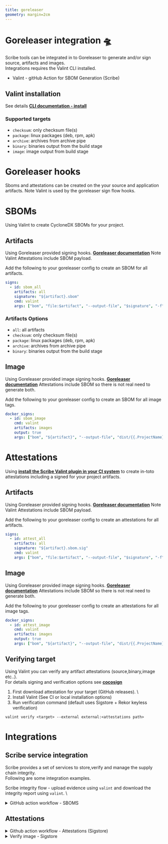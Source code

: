 ```yaml
---
title: goreleaser
geometry: margin=2cm
---
```

# Goreleaser integration 🛸
Scribe tools can be integrated in to Goreleaser to generate and/or sign source,
artifacts and images. \
Integrations requires the Valint CLI installed.
* Valint - gitHub Action for SBOM Generation (Scribe) 

## Valint installation
See details **[CLI documentation - install ](../cli/valint/docs/installation)**

### Supported targets
* `checksum`: only checksum file(s)
* `package`:  linux packages (deb, rpm, apk)
* `archive`:  archives from archive pipe
* `binary`:   binaries output from the build stage
* `image`: image output from build stage

# Goreleaser hooks
Sboms and attestations can be created on the your source and application artifacts.
Note Valint is used by the goreleaser sign flow hooks.

# SBOMs
Using Valint to create CycloneDX SBOMs for your project.

## Artifacts
Using Goreleaser provided signing hooks.
**[Goreleaser documentation](https://goreleaser.com/customization/sign/)**
Note Valint Attestations include SBOM payload.

Add the following to your goreleaser config to create an SBOM for all artifacts.
```YAML
signs:
  - id: sbom_all
    artifacts: all
    signature: "${artifact}.sbom"
    cmd: valint
    args: ["bom", "file:$artifact", "--output-file", "$signature", "-f"]
```

### Artifacts Options
* `all`: all artifacts
* `checksum`: only checksum file(s)
* `package`:  linux packages (deb, rpm, apk)
* `archive`:  archives from archive pipe
* `binary`:   binaries output from the build stage


## Image
Using Goreleaser provided image signing hooks.
**[Goreleaser documentation](https://goreleaser.com/customization/docker_sign/)**
Attestations include SBOM so there is not real need to generate both.

Add the following to your goreleaser config to create an SBOM for all image tags.
```YAML
docker_signs:
  - id: sbom_image
    cmd: valint
    artifacts: images
    output: true
    args: ["bom", "${artifact}", "--output-file", "dist/{{.ProjectName}}_{{ .Tag }}.image.sbom", "-f"]
```


# Attestations
Using **[install the Scribe Valint plugin in your CI system](../integrating-scribe/ci-integrations/)** to create in-toto attestations including a signed for your project artifacts.


## Artifacts
Using Goreleaser provided signing hooks.
**[Goreleaser documentation](https://goreleaser.com/customization/sign/)**
Note Valint Attestations include SBOM payload.

Add the following to your goreleaser config to create an attestations for all artifacts.
```YAML
signs:
  - id: attest_all
    artifacts: all
    signature: "${artifact}.sbom.sig"
    cmd: valint
    args: ["bom", "file:$artifact", "--output-file", "$signature", "-f", "--format", "attest"]
```

## Image
Using Goreleaser provided image signing hooks.
**[Goreleaser documentation](https://goreleaser.com/customization/docker_sign/)**
Attestations include SBOM so there is not real need to generate both.

Add the following to your goreleaser config to create an attestations for all image tags.
```YAML
docker_signs:
  - id: attest_image
    cmd: valint
    artifacts: images
    output: true
    args: ["bom", "${artifact}", "--output-file", "dist/{{.ProjectName}}_{{ .Tag }}.image.sbom.sig", "-f", "--format", "attest"]
```

## Verifying target
Using Valint you can verify any artifact attestations (source,binary,image etc..). \
For details signing and verification options see **[cocosign](https://github.com/scribe-security/cocosign)** 

1) First download attestation for your target (GitHub releases). \
2) Install Valint (See CI or local installation options)
3) Run verification command (default uses Sigstore + Rekor keyless verification)
```shell
valint verify <target> --external external:<attestations path>
```

# Integrations
## Scribe service integration
Scribe provides a set of services to store,verify and manage the supply chain integrity. \
Following are some integration examples.

Scribe integrity flow - upload evidence using `valint` and download the integrity report using `valint`. \

<details>
  <summary> GitHub action workflow - SBOMS </summary>

Full workflow example of a workflow, upload SBOM evidence on source,binaries and images using Valint and download report using Valint.

`release.yaml`
```YAML
name: release

on:
  push:
    tags:
      - 'v*'
    
permissions:
   contents: write
   packages: write

jobs:
  release:
    runs-on: ubuntu-latest
    steps:
            - uses: actions/checkout@v2
        with:
          fetch-depth: 0

      - uses: actions/setup-go@v3
        with:
          go-version: 1.18

      - uses: scribe-security/action-installer@master
        with:
          tools: valint

      - uses: docker/login-action@v2 
        with:
          username: ${{ secrets.registry_username }}
          password: ${{ secrets.registry_password }}


      - uses: goreleaser/goreleaser-action@v3
        id: release
        with:
          version: latest
          args: release  --debug --rm-dist
        env:
          GITHUB_TOKEN: ${{ secrets.GITHUB_TOKEN }}
          VALINT_SCRIBE_CLIENTID:  ${{ secrets.clientid }}
          VALINT_SCRIBE_CLIENTSECRET: ${{ secrets.clientsecret }}
          VALINT_SCRIBE_ENABLE: true

      - uses: actions/upload-artifact@v2
        with:
          name: scribe-evidence
          path: |
            scribe/valint
            ${{ steps.valint_report.outputs.OUTPUT_PATH }}
```

`goreleaser.yaml`
```YAML
release:
  disable: true
  extra_files:
    - glob: /dist/*image*

builds:
- env:
  - CGO_ENABLED=0
  goos:
  - linux
  - darwin
  goarch:
  - amd64
  - arm64
  mod_timestamp: '{{ .CommitTimestamp }}'
  flags:
    - -trimpath
  ldflags:
    - -s -w -X main.version={{.Version}} -X main.commit={{.Commit}} -X main.date={{ .CommitDate }}

checksum:
  name_template: 'checksums.txt'

source:
  enabled: true

archives:
  - id: "{{ .ProjectName }}.tar.gz"
    name_template: '{{.ProjectName}}_{{.Version}}_{{.Os}}-{{.Arch}}'
    format_overrides:
      - goos: windows
        format: zip

signs:
  - id: sbom_all
    artifacts: all
    signature: "${artifact}.sbom"
    cmd: valint
    args: ["bom", "file:$artifact", "--output-file", "$signature", "-f"]

dockers:
- image_templates:
  - 'scribesecuriy.jfrog.io/scribe-docker-public-local/goreleaser-example:latest'
  - 'scribesecuriy.jfrog.io/scribe-docker-public-local/goreleaser-example:{{ .Tag }}'
  dockerfile: Dockerfile
  build_flag_templates:
  - "--pull"
  - "--label=org.opencontainers.image.created={{.Date}}"
  - "--label=org.opencontainers.image.name={{.ProjectName}}"
  - "--label=org.opencontainers.image.revision={{.FullCommit}}"
  - "--label=org.opencontainers.image.version={{.Version}}"
  - "--label=org.opencontainers.image.source={{.GitURL}}"

docker_signs:
  - id: sbom_image
    cmd: valint
    artifacts: images
    output: true
    args: ["bom", "${artifact}", "--output-file", "dist/{{.ProjectName}}_{{ .Tag }}.image.sbom", "-f"]
```
</details>


## Attestations

<details>
  <summary> Github action workflow - Attestations (Sigstore) </summary>

Full workflow example of a workflow, upload attestations evidence on source,binaries and images using Valint and download report using Valint.
Note attestations use on GitHub the Sigstore-GitHub integration using the identity of the workflow and Sigstore as a CA.

`release.yaml`
```YAML
name: release

on:
  push:
    tags:
      - 'v*'
    
permissions:
   contents: write
   packages: write
   id-token: write # Needed for sigstore-github - workload identity flow

jobs:
  release:
    runs-on: ubuntu-latest
    steps:
            - uses: actions/checkout@v2
        with:
          fetch-depth: 0

      - uses: actions/setup-go@v3
        with:
          go-version: 1.18

      - uses: scribe-security/action-installer@master
        with:
          tools: valint

      - uses: docker/login-action@v2 
        with:
          username: ${{ secrets.registry_username }}
          password: ${{ secrets.registry_password }}


      - uses: goreleaser/goreleaser-action@v3
        id: release
        with:
          version: latest
          args: release  --debug --rm-dist

      - uses: actions/upload-artifact@v2
        with:
          name: scribe-evidence
          path: |
            scribe/valint
            ${{ steps.valint_report.outputs.OUTPUT_PATH }}
```

`goreleaser.yaml`
```YAML
release:
  disable: true
  extra_files:
    - glob: /dist/*image*

builds:
- env:
  - CGO_ENABLED=0
  goos:
  - linux
  - darwin
  goarch:
  - amd64
  - arm64
  mod_timestamp: '{{ .CommitTimestamp }}'
  flags:
    - -trimpath
  ldflags:
    - -s -w -X main.version={{.Version}} -X main.commit={{.Commit}} -X main.date={{ .CommitDate }}

checksum:
  name_template: 'checksums.txt'

source:
  enabled: true

archives:
  - id: "{{ .ProjectName }}.tar.gz"
    name_template: '{{.ProjectName}}_{{.Version}}_{{.Os}}-{{.Arch}}'
    format_overrides:
      - goos: windows
        format: zip

signs:
  - id: attest_all
    artifacts: all
    signature: "${artifact}.sbom.sig"
    cmd: valint
    args: ["bom", "file:$artifact", "--output-file", "$signature", "-f", "--format", "attest"]

dockers:
- image_templates:
  - 'scribesecuriy.jfrog.io/scribe-docker-public-local/goreleaser-example:latest'
  - 'scribesecuriy.jfrog.io/scribe-docker-public-local/goreleaser-example:{{ .Tag }}'
  dockerfile: Dockerfile
  build_flag_templates:
  - "--pull"
  - "--label=org.opencontainers.image.created={{.Date}}"
  - "--label=org.opencontainers.image.name={{.ProjectName}}"
  - "--label=org.opencontainers.image.revision={{.FullCommit}}"
  - "--label=org.opencontainers.image.version={{.Version}}"
  - "--label=org.opencontainers.image.source={{.GitURL}}"

docker_signs:
  - id: attest_image
    cmd: valint
    artifacts: images
    output: true
    args: ["bom", "${artifact}", "--output-file", "dist/{{.ProjectName}}_{{ .Tag }}.image.sbom.sig", "-f", "--format", "attest"]
```
</details>



<details>
  <summary> Verify image - Sigstore </summary>

Download your image attestations from your release page, verify the image against Sigstore.

```shell
valint verify scribesecuriy.jfrog.io/scribe-docker-public-local/goreleaser-example:v1.2.23 --external external:goreleaser-example_v1.2.23.image.sbom.sig
```

Output:
```log
INFO[0007] [enabled] rekorStorer, using storer          
INFO[0007] [enabled] fulcioVerifier, using verifer      
INFO[0007] Download success - Rekor Found cert, CN: sigstore-intermediate, Emails: [] 
INFO[0007] Verify success - TRUSTED signiture, Verifier trust: fulcioVerifier, CN: sigstore-intermediate, Emails: [], URIs: [https://github.com/scribe-security/goreleaser-example/.github/workflows/release.yml@refs/tags/v1.2.23] 
INFO[0007] Verify success - Rekor offline               
INFO[0007] Verify attestation success         
```
Note GitHub workload identity `https://github.com/scribe-security/goreleaser-example/.github/workflows/release.yml@refs/tags/v1.2.23`.

</details>


